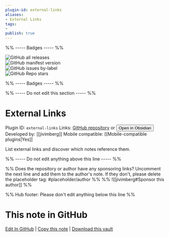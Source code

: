 ```yaml
---
plugin-id: external-links
aliases:
- External Links
tags: 
- 
publish: true
---
```


%% ----- Badges ----- %%

![GitHub all releases](https://img.shields.io/github/downloads/jivimberg/external-links/total?color=573E7A&logo=github&style=for-the-badge)   
![GitHub manifest version](https://img.shields.io/github/manifest-json/v/jivimberg/external-links?color=573E7A&logo=github&style=for-the-badge)   
![GitHub issues by-label](https://img.shields.io/github/issues/jivimberg/external-links/help%20wanted?color=573E7A&logo=github&style=for-the-badge)   
![GitHub Repo stars](https://img.shields.io/github/stars/jivimberg/external-links?color=573E7A&logo=github&style=for-the-badge)

%% ----- Badges ----- %%

%% ----- Do not edit this section ----- %%

# External Links

Plugin ID: `external-links`
Links: [GitHub repository](https://github.com/jivimberg/external-links) or [<button id=HH>Open in Obsidian</button>](obsidian://show-plugin?id=external-links)
Developed by: [[jivimberg]]
Mobile compatible: [[Mobile-compatible plugins|Yes]]

List external links and discover which notes reference them.

%% ----- Do not edit anything above this line ----- %% 

%% Does the repository or author have any sponsoring links? Uncomment the next line and add them to the author's note. If they don't, please delete the placeholder tag: #placeholder/author %%
%% ![[jivimberg#Sponsor this author]] %%

%% Hub footer: Please don't edit anything below this line %%

# This note in GitHub

<span class="git-footer">[Edit In GitHub](https://github.dev/obsidian-community/obsidian-hub/blob/main/02%20-%20Community%20Expansions/02.05%20All%20Community%20Expansions/Plugins/external-links.md "git-hub-edit-note") | [Copy this note](https://raw.githubusercontent.com/obsidian-community/obsidian-hub/main/02%20-%20Community%20Expansions/02.05%20All%20Community%20Expansions/Plugins/external-links.md "git-hub-copy-note") | [Download this vault](https://github.com/obsidian-community/obsidian-hub/archive/refs/heads/main.zip "git-hub-download-vault") </span>
